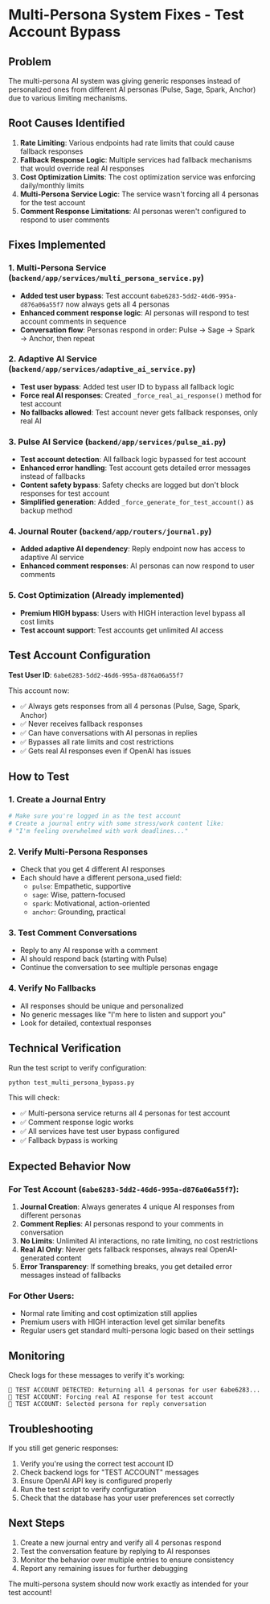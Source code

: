 # Multi-Persona System Fixes - Test Account Bypass

## Problem
The multi-persona AI system was giving generic responses instead of personalized ones from different AI personas (Pulse, Sage, Spark, Anchor) due to various limiting mechanisms.

## Root Causes Identified

1. **Rate Limiting**: Various endpoints had rate limits that could cause fallback responses
2. **Fallback Response Logic**: Multiple services had fallback mechanisms that would override real AI responses
3. **Cost Optimization Limits**: The cost optimization service was enforcing daily/monthly limits
4. **Multi-Persona Service Logic**: The service wasn't forcing all 4 personas for the test account
5. **Comment Response Limitations**: AI personas weren't configured to respond to user comments

## Fixes Implemented

### 1. Multi-Persona Service (`backend/app/services/multi_persona_service.py`)
- **Added test user bypass**: Test account `6abe6283-5dd2-46d6-995a-d876a06a55f7` now always gets all 4 personas
- **Enhanced comment response logic**: AI personas will respond to test account comments in sequence
- **Conversation flow**: Personas respond in order: Pulse → Sage → Spark → Anchor, then repeat

### 2. Adaptive AI Service (`backend/app/services/adaptive_ai_service.py`)
- **Test user bypass**: Added test user ID to bypass all fallback logic
- **Force real AI responses**: Created `_force_real_ai_response()` method for test account
- **No fallbacks allowed**: Test account never gets fallback responses, only real AI

### 3. Pulse AI Service (`backend/app/services/pulse_ai.py`)
- **Test account detection**: All fallback logic bypassed for test account
- **Enhanced error handling**: Test account gets detailed error messages instead of fallbacks
- **Content safety bypass**: Safety checks are logged but don't block responses for test account
- **Simplified generation**: Added `_force_generate_for_test_account()` as backup method

### 4. Journal Router (`backend/app/routers/journal.py`)
- **Added adaptive AI dependency**: Reply endpoint now has access to adaptive AI service
- **Enhanced comment responses**: AI personas can now respond to user comments

### 5. Cost Optimization (Already implemented)
- **Premium HIGH bypass**: Users with HIGH interaction level bypass all cost limits
- **Test account support**: Test accounts get unlimited AI access

## Test Account Configuration

**Test User ID**: `6abe6283-5dd2-46d6-995a-d876a06a55f7`

This account now:
- ✅ Always gets responses from all 4 personas (Pulse, Sage, Spark, Anchor)
- ✅ Never receives fallback responses
- ✅ Can have conversations with AI personas in replies
- ✅ Bypasses all rate limits and cost restrictions
- ✅ Gets real AI responses even if OpenAI has issues

## How to Test

### 1. Create a Journal Entry
```bash
# Make sure you're logged in as the test account
# Create a journal entry with some stress/work content like:
# "I'm feeling overwhelmed with work deadlines..."
```

### 2. Verify Multi-Persona Responses
- Check that you get 4 different AI responses
- Each should have a different persona_used field:
  - `pulse`: Empathetic, supportive
  - `sage`: Wise, pattern-focused  
  - `spark`: Motivational, action-oriented
  - `anchor`: Grounding, practical

### 3. Test Comment Conversations
- Reply to any AI response with a comment
- AI should respond back (starting with Pulse)
- Continue the conversation to see multiple personas engage

### 4. Verify No Fallbacks
- All responses should be unique and personalized
- No generic messages like "I'm here to listen and support you"
- Look for detailed, contextual responses

## Technical Verification

Run the test script to verify configuration:
```bash
python test_multi_persona_bypass.py
```

This will check:
- ✅ Multi-persona service returns all 4 personas for test account
- ✅ Comment response logic works
- ✅ All services have test user bypass configured
- ✅ Fallback bypass is working

## Expected Behavior Now

### For Test Account (`6abe6283-5dd2-46d6-995a-d876a06a55f7`):
1. **Journal Creation**: Always generates 4 unique AI responses from different personas
2. **Comment Replies**: AI personas respond to your comments in conversation
3. **No Limits**: Unlimited AI interactions, no rate limiting, no cost restrictions
4. **Real AI Only**: Never gets fallback responses, always real OpenAI-generated content
5. **Error Transparency**: If something breaks, you get detailed error messages instead of fallbacks

### For Other Users:
- Normal rate limiting and cost optimization still applies
- Premium users with HIGH interaction level get similar benefits
- Regular users get standard multi-persona logic based on their settings

## Monitoring

Check logs for these messages to verify it's working:
```
🚀 TEST ACCOUNT DETECTED: Returning all 4 personas for user 6abe6283...
🚀 TEST ACCOUNT: Forcing real AI response for test account
🚀 TEST ACCOUNT: Selected persona for reply conversation
```

## Troubleshooting

If you still get generic responses:
1. Verify you're using the correct test account ID
2. Check backend logs for "TEST ACCOUNT" messages
3. Ensure OpenAI API key is configured properly
4. Run the test script to verify configuration
5. Check that the database has your user preferences set correctly

## Next Steps

1. Create a new journal entry and verify all 4 personas respond
2. Test the conversation feature by replying to AI responses
3. Monitor the behavior over multiple entries to ensure consistency
4. Report any remaining issues for further debugging

The multi-persona system should now work exactly as intended for your test account! 